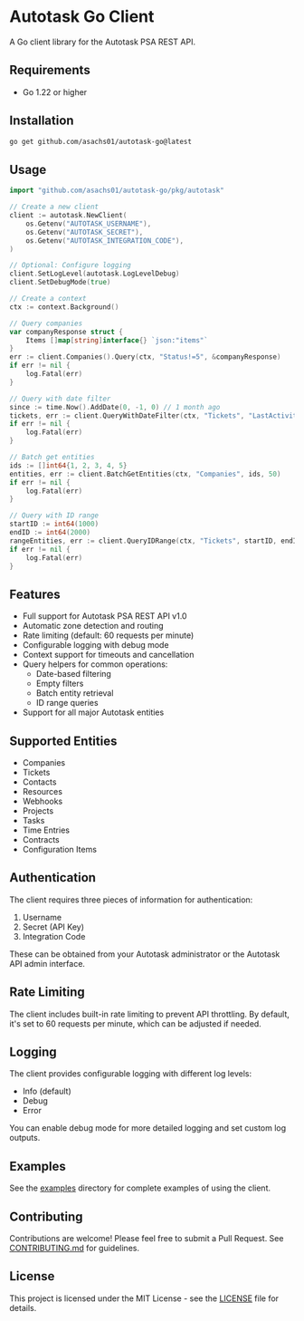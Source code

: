 # Autotask Go Client

A Go client library for the Autotask PSA REST API.

## Requirements

- Go 1.22 or higher

## Installation

```bash
go get github.com/asachs01/autotask-go@latest
```

## Usage

```go
import "github.com/asachs01/autotask-go/pkg/autotask"

// Create a new client
client := autotask.NewClient(
	os.Getenv("AUTOTASK_USERNAME"),
	os.Getenv("AUTOTASK_SECRET"),
	os.Getenv("AUTOTASK_INTEGRATION_CODE"),
)

// Optional: Configure logging
client.SetLogLevel(autotask.LogLevelDebug)
client.SetDebugMode(true)

// Create a context
ctx := context.Background()

// Query companies
var companyResponse struct {
	Items []map[string]interface{} `json:"items"`
}
err := client.Companies().Query(ctx, "Status!=5", &companyResponse)
if err != nil {
	log.Fatal(err)
}

// Query with date filter
since := time.Now().AddDate(0, -1, 0) // 1 month ago
tickets, err := client.QueryWithDateFilter(ctx, "Tickets", "LastActivityDate", since)
if err != nil {
	log.Fatal(err)
}

// Batch get entities
ids := []int64{1, 2, 3, 4, 5}
entities, err := client.BatchGetEntities(ctx, "Companies", ids, 50)
if err != nil {
	log.Fatal(err)
}

// Query with ID range
startID := int64(1000)
endID := int64(2000)
rangeEntities, err := client.QueryIDRange(ctx, "Tickets", startID, endID)
if err != nil {
	log.Fatal(err)
}
```

## Features

- Full support for Autotask PSA REST API v1.0
- Automatic zone detection and routing
- Rate limiting (default: 60 requests per minute)
- Configurable logging with debug mode
- Context support for timeouts and cancellation
- Query helpers for common operations:
  - Date-based filtering
  - Empty filters
  - Batch entity retrieval
  - ID range queries
- Support for all major Autotask entities

## Supported Entities

- Companies
- Tickets
- Contacts
- Resources
- Webhooks
- Projects
- Tasks
- Time Entries
- Contracts
- Configuration Items

## Authentication

The client requires three pieces of information for authentication:

1. Username
2. Secret (API Key)
3. Integration Code

These can be obtained from your Autotask administrator or the Autotask API admin interface.

## Rate Limiting

The client includes built-in rate limiting to prevent API throttling. By default, it's set to 60 requests per minute, which can be adjusted if needed.

## Logging

The client provides configurable logging with different log levels:
- Info (default)
- Debug
- Error

You can enable debug mode for more detailed logging and set custom log outputs.

## Examples

See the [examples](examples) directory for complete examples of using the client.

## Contributing

Contributions are welcome! Please feel free to submit a Pull Request. See [CONTRIBUTING.md](CONTRIBUTING.md) for guidelines.

## License

This project is licensed under the MIT License - see the [LICENSE](LICENSE) file for details.
